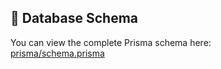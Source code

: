 ## 📘 Database Schema

You can view the complete Prisma schema here:  
[prisma/schema.prisma](./prisma/schema.prisma)
